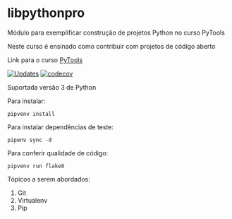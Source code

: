 # libpythonpro

Módulo para exemplificar construção de projetos Python no curso PyTools

Neste curso é ensinado como contribuir com projetos de código aberto

Link para o curso [PyTools](https://www.python.pro.br/modulos/descricao/pytools/)


[![Updates](https://pyup.io/repos/github/victoraugusto6/pythonprolib/shield.svg)](https://pyup.io/repos/github/victoraugusto6/pythonprolib/)
[![codecov](https://codecov.io/gh/victoraugusto6/pythonprolib/branch/master/graph/badge.svg?token=4L9Z9UC201)](https://codecov.io/gh/victoraugusto6/pythonprolib)

Suportada versão 3 de Python

Para instalar:

```console
pipvenv install
```

Para instalar dependências de teste:

```console
pipenv sync -d
```

Para conferir qualidade de código:

```console
pipvenv run flake8
```

Tópicos a serem abordados:

1. Git
1. Virtualenv
1. Pip